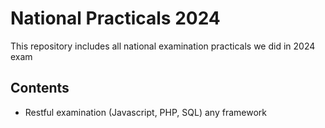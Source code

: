 # National Practicals 2024
This repository includes all national examination practicals we did in 2024 exam

## Contents
- Restful examination (Javascript, PHP, SQL) any framework